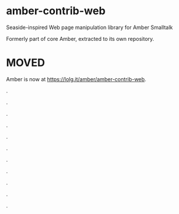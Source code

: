 # amber-contrib-web
Seaside-inspired Web page manipulation library for Amber Smalltalk

Formerly part of core Amber, extracted to its own repository.

MOVED
====

Amber is now at https://lolg.it/amber/amber-contrib-web.

.

.

.

.

.

.

.

.

.

.

.


